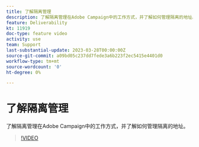 ```yaml
---
title: 了解隔离管理
description: 了解隔离管理在Adobe Campaign中的工作方式，并了解如何管理隔离的地址。
feature: Deliverability
kt: 11919
doc-type: feature video
activity: use
team: Support
last-substantial-update: 2023-03-28T00:00:00Z
source-git-commit: a09bd05c237dd7fede3a6b223f2ec5415e4401d0
workflow-type: tm+mt
source-wordcount: '0'
ht-degree: 0%

---
```



# 了解隔离管理

了解隔离管理在Adobe Campaign中的工作方式，并了解如何管理隔离的地址。

>[!VIDEO](https://video.tv.adobe.com/v/3415818?quality=12)
